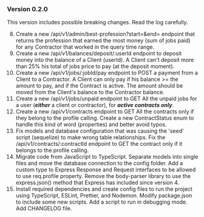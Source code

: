 ### Version 0.2.0

This version includes possible breaking changes. Read the log carefully.

8. Create a new /api/v1/admin/best-profession?start=<date>&end=<date> endpoint that returns the profession that earned the most money (sum of jobs paid) for any Contractor that worked in the query time range.
7. Create a new /api/v1/balances/deposit/:userId endpoint to deposit money into the balance of a Client (userId). A Client can't deposit more than 25% his total of jobs price to pay (at the deposit moment).
6. Create a new /api/v1/jobs/:jobId/pay endpoint to POST a payment from a Client to a Contractor. A Client can only pay if his balance >= the amount to pay, and if the Contract is active. The amount should be moved from the Client's balance to the Contractor balance.
5. Create a new /api/v1/jobs/unpaid endpoint to GET All the unpaid jobs for a user (**_either_** a client or contractor), for **_active contracts only_**.
4. Create a new /api/v1/contracts endpoint to GET All the contracts only if they belong to the profile calling. Create a new ContractStatus enum to handle this kind of word (properties) and better avoid typos.
3. Fix models and database configuration that was causing the 'seed' script (sequelize) to make wrong table relationships. Fix the /api/v1/contracts/:contractId endpoint to GET the contract only if it belongs to the profile calling.
2. Migrate code from JavaScript to TypeScript. Separate models into single files and move the database connection to the config folder. Add a custom type to Express Response and Request interfaces to be allowed to use req.profile property. Remove the body-parser library to use the express.json() method that Express has included since version 4.
1. Install required dependencies and create config files to run the project using TypeScript, ESLint, Prettier, and Nodemon. Modify package.json to include some new scripts. Add a script to run in debugging mode. Add CHANGELOG file.
